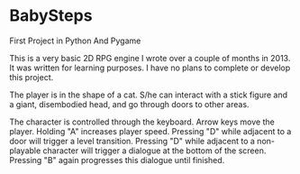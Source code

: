 BabySteps
=========

First Project in Python And Pygame


This is a very basic 2D RPG engine I wrote over a couple of months in 2013. It was written for learning purposes. I have no 
plans to complete or develop this project.

The player is in the shape of a cat. S/he can interact with a stick figure and a giant, disembodied head, and go through
doors to other areas.

The character is controlled through the keyboard. Arrow keys move the player. Holding "A" increases player speed. Pressing
"D" while adjacent to a door will trigger a level transition. Pressing "D" while adjacent to a non-playable character will
trigger a dialogue at the bottom of the screen. Pressing "B" again progresses this dialogue until finished.
